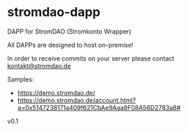 # stromdao-dapp
DAPP for StromDAO (Stromkonto Wrapper)

All DAPPs are designed to host on-premise!

In order to receive commits on your server please contact kontakt@stromdao.de

Samples:
- https://demo.stromdao.de/ 
- https://demo.stromdao.de/account.html?a=0x5147238171a409f621CbAe9Aaa9F08A56D2783a8#

v0.1
